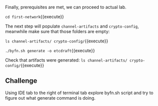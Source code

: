 Finally, prerequisites are met, we can proceed to actual lab.


`cd first-network`{{execute}}

The next step will populate `channel-artifacts` and `crypto-config`, meanwhile make sure that those folders are empty:

`ls channel-artifacts/ crypto-config/`{{execute}}

`./byfn.sh generate -o etcdraft`{{execute}}

Check that artifacts were generated:
`ls channel-artifacts/ crypto-config/`{{execute}}

## Challenge
Using IDE tab to the right of terminal tab explore byfn.sh script and try to figure out what generate command is doing.
